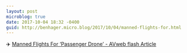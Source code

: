 ```yaml
---
layout: post
microblog: true
date: 2017-10-04 18:32 -0400
guid: http://benhager.micro.blog/2017/10/04/manned-flights-for.html
---
```

✈️ [Manned Flights For ‘Passenger Drone’ - AVweb flash Article](https://www.avweb.com/avwebflash/news/Manned-Flights-For-Passenger-Drone-229705-1.html)
